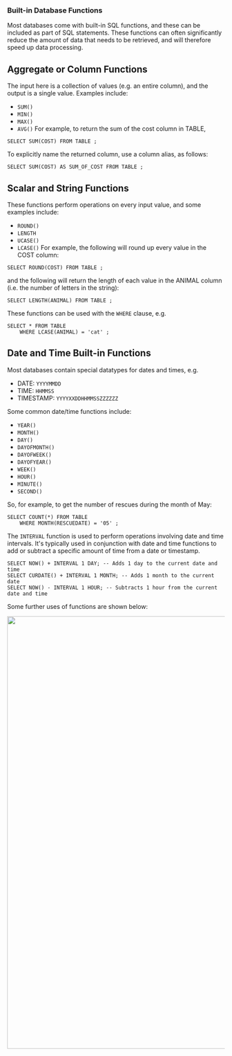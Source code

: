 
### Built-in Database Functions
Most databases come with built-in SQL functions, and these can be included as part of SQL statements. These functions can often significantly reduce the amount of data that needs to be retrieved, and will therefore speed up data processing.

## Aggregate or Column Functions
The input here is a collection of values (e.g. an entire column), and the output is a single value. Examples include:

* `SUM()`
* `MIN()`
* `MAX()`
* `AVG()`
For example, to return the sum of the cost column in TABLE,
```
SELECT SUM(COST) FROM TABLE ;
```
To explicitly name the returned column, use a column alias, as follows:
```
SELECT SUM(COST) AS SUM_OF_COST FROM TABLE ;
```

## Scalar and String Functions
These functions perform operations on every input value, and some examples include:

* `ROUND()`
* `LENGTH`
* `UCASE()`
* `LCASE()`
For example, the following will round up every value in the COST column:
```
SELECT ROUND(COST) FROM TABLE ;
```

and the following will return the length of each value in the ANIMAL column (i.e. the number of letters in the string):
```
SELECT LENGTH(ANIMAL) FROM TABLE ;
```

These functions can be used with the `WHERE` clause, e.g.
```
SELECT * FROM TABLE
    WHERE LCASE(ANIMAL) = 'cat' ;
```

## Date and Time Built-in Functions
Most databases contain special datatypes for dates and times, e.g.

* DATE: `YYYYMMDD`
* TIME: `HHMMSS`
* TIMESTAMP: `YYYYXXDDHHMMSSZZZZZZ`

Some common date/time functions include: 

* `YEAR()`
* `MONTH()`
* `DAY()`
* `DAYOFMONTH()`
* `DAYOFWEEK()`
* `DAYOFYEAR()`
* `WEEK()`
* `HOUR()`
* `MINUTE()`
* `SECOND()`

So, for example, to get the number of rescues during the month of May:
```
SELECT COUNT(*) FROM TABLE
    WHERE MONTH(RESCUEDATE) = '05' ;
```

The `INTERVAL` function is used to perform operations involving date and time intervals. It's typically used in conjunction with date and time functions to add or subtract a specific amount of time from a date or timestamp.
```
SELECT NOW() + INTERVAL 1 DAY; -- Adds 1 day to the current date and time
SELECT CURDATE() + INTERVAL 1 MONTH; -- Adds 1 month to the current date
SELECT NOW() - INTERVAL 1 HOUR; -- Subtracts 1 hour from the current date and time
```

Some further uses of functions are shown below:

<img src="https://user-images.githubusercontent.com/13508894/278385308-f2f9e550-265a-4b69-a8f6-b50ab9494f87.png" width="1000" />
